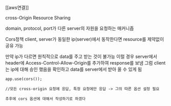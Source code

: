 [[aws연결]]

cross-Origin Resource Sharing

domain, protocol, port가 다른 server의 자원을 요청하는 매커니즘

Cors정책
client, server가 동일한 ip(server)에서 동작한다면 resource를 제약없이 공유 가능

만약 ip가 다르면 원칙적으로 data를 주고 받는 것이 불가능
이럴 경우 server에서 header에 Access-Control-Allow-Origin를 추가하여 response를 보냄
그럼 client는 ip에 대해 승인 했음을 확인하고 data를 server에서 받아 올 수 있게 됨


```
app.use(cors());

//모든 cross-origin 요청에 응답, 특정 요청에만 응답 -> 그의 따른 옵션 설정 필요

추후에 cors 옵션에 대해서 작성하기로 하겠다
```